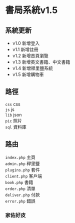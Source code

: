 # 書局系統v1.5
## 系統更新
* v1.0 新增登入
* v1.1 新增註冊
* v1.2 新增首頁瀏覽
* v1.3 新增英文書籍、中文書籍
* v1.4 新增稈里鹽系統
* v1.5 新增購物車
## 路徑
`css` css \
`js` js \
`lib` json \
`pic` 照片 \
`sql` 資料庫 
## 路由
`index.php` 主頁 \
`admin.php` 稈里鹽 \
`plugins.php` 套件 \
`client.php` 客戶端 \
`book.php` 書籍 \
`order.php` 清單 \
`deliver.php` 付款 \
`error.php` 錯誤
### 家佑好皮


